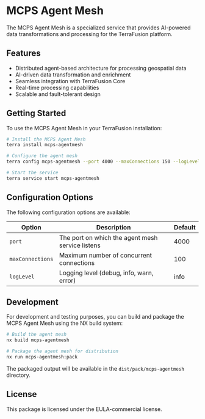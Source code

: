 # MCPS Agent Mesh

The MCPS Agent Mesh is a specialized service that provides AI-powered data transformations and processing for the TerraFusion platform.

## Features

- Distributed agent-based architecture for processing geospatial data
- AI-driven data transformation and enrichment
- Seamless integration with TerraFusion Core
- Real-time processing capabilities
- Scalable and fault-tolerant design

## Getting Started

To use the MCPS Agent Mesh in your TerraFusion installation:

```bash
# Install the MCPS Agent Mesh
terra install mcps-agentmesh

# Configure the agent mesh
terra config mcps-agentmesh --port 4000 --maxConnections 150 --logLevel info

# Start the service
terra service start mcps-agentmesh
```

## Configuration Options

The following configuration options are available:

| Option | Description | Default |
|--------|-------------|---------|
| `port` | The port on which the agent mesh service listens | 4000 |
| `maxConnections` | Maximum number of concurrent connections | 100 |
| `logLevel` | Logging level (debug, info, warn, error) | info |

## Development

For development and testing purposes, you can build and package the MCPS Agent Mesh using the NX build system:

```bash
# Build the agent mesh
nx build mcps-agentmesh

# Package the agent mesh for distribution
nx run mcps-agentmesh:pack
```

The packaged output will be available in the `dist/pack/mcps-agentmesh` directory.

## License

This package is licensed under the EULA-commercial license.